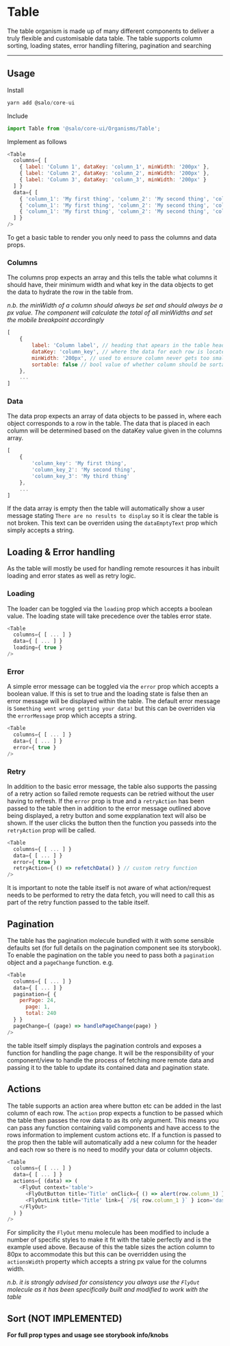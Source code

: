# Table

The table organism is made up of many different components to deliver a truly flexible and customisable data table. The table supports column sorting, loading states, error handling filtering, pagination and searching

---

## Usage

Install

```javascript
yarn add @salo/core-ui
```

Include

```javascript
import Table from '@salo/core-ui/Organisms/Table';
```

Implement as follows

```javascript
<Table
  columns={ [
    { label: 'Column 1', dataKey: 'column_1', minWidth: '200px' },
    { label: 'Column 2', dataKey: 'column_2', minWidth: '200px' },
    { label: 'Column 3', dataKey: 'column_3', minWidth: '200px' }
  ] }
  data={ [
    { 'column_1': 'My first thing', 'column_2': 'My second thing', 'column_3': 'My third thing' },
    { 'column_1': 'My first thing', 'column_2': 'My second thing', 'column_3': 'My third thing' },
    { 'column_1': 'My first thing', 'column_2': 'My second thing', 'column_3': 'My third thing' }
  ] }
/>
```

To get a basic table to render you only need to pass the columns and data props.

### Columns

The columns prop expects an array and this tells the table what columns it should have, their minimum width and what key in the data objects to get the data to hydrate the row in the table from. 

*n.b. the minWidth of a column should always be set and should always be a px value. The component will calculate the total of all minWidths and set the mobile breakpoint accordingly*

```javascript
[
	{
		label: 'Column label', // heading that apears in the table head
		dataKey: 'column_key', // where the data for each row is located
		minWidth: '200px', // used to ensure column never gets too small
		sortable: false // bool value of whether column should be sortable
	},
	...
]
```

### Data

The data prop expects an array of data objects to be passed in, where each object corresponds to a row in the table. The data that is placed in each column will be determined based on the dataKey value given in the columns array.

```javascript
[ 
	{ 
		'column_key': 'My first thing',
		'column_key_2': 'My second thing', 
		'column_key_3': 'My third thing'
	},
	...
]
```
If the data array is empty then the table will automatically show a user message stating `There are no results to display` so it is clear the table is not broken. This text can be overriden using the `dataEmptyText` prop which simply accepts a string.

## Loading & Error handling

As the table will mostly be used for handling remote resources it has inbuilt loading and error states as well as retry logic.

### Loading

The loader can be toggled via the `loading` prop which accepts a boolean value. The loading state will take precedence over the tables error state.

```javascript
<Table
  columns={ [ ... ] }
  data={ [ ... ] }
  loading={ true }
/>
```

### Error

A simple error message can be toggled via the `error` prop which accepts a boolean value. If this is set to true and the loading state is false then an error message will be displayed within the table. The default error message is `Something went wrong getting your data!` but this can be overriden via the `errorMessage` prop which accepts a string.

```javascript
<Table
  columns={ [ ... ] }
  data={ [ ... ] }
  error={ true }
/>
```

### Retry

In addition to the basic error message, the table also supports the passing of a retry action so failed remote requests can be retried without the user having to refresh. If the `error` prop is true and a `retryAction` has been passed to the table then in addition to the error message outlined above being displayed, a retry button and some expplanation text will also be shown. If the user clicks the button then the function you passeds into the `retryAction` prop will be called.

```javascript
<Table
  columns={ [ ... ] }
  data={ [ ... ] }
  error={ true }
  retryAction={ () => refetchData() } // custom retry function
/>
```

It is important to note the table itself is not aware of what action/request needs to be performed to retry the data fetch, you will need to call this as part of the retry function passed to the table itself.

## Pagination

The table has the pagination molecule bundled with it with some sensible defaults set (for full details on the pagination component see its storybook). To enable the pagination on the table you need to pass both a `pagination` object and a `pageChange` function. e.g.

```javascript
<Table
  columns={ [ ... ] }
  data={ [ ... ] }
  pagination={ {
    perPage: 24,
	  page: 1,
	  total: 240
  } }
  pageChange={ (page) => handlePageChange(page) }
/>
```

the table itself simply displays the pagination controls and exposes a function for handling the page change. It will be the responsibility of your component/view to handle the process of fetching more remote data and passing it to the table to update its contained data and pagination state.

## Actions

The table supports an action area where button etc can be added in the last column of each row. The `action` prop expects a function to be passed which the table then passes the row data to as its only argument. This means you can pass any function containing valid components and have access to the rows information to implement custom actions etc. If a function is passed to the prop then the table will automatically add a new column for the header and each row so there is no need to modify your data or column objects.

```javascript
<Table
  columns={ [ ... ] }
  data={ [ ... ] }
  actions={ (data) => (
    <FlyOut context='table'>
      <FlyOutButton title='Title' onClick={ () => alert(row.column_1) } icon='sync' />
      <FlyOutLink title='Title' link={ `/${ row.column_1 }` } icon='dashboard' />
    </FlyOut>
  ) }
/>
```

For simplicity the `FlyOut` menu molecule has been modified to include a number of specific styles to make it fit with the table perfectly and is the example used above. Because of this the table sizes the action column to 80px to accommodate this but this can be overridden using the `actionsWidth` property which accepts a string px value for the columns width.

*n.b. it is strongly advised for consistency you always use the `FlyOut` molecule as it has been specifically built and  modified to work with the table*

## Sort (NOT IMPLEMENTED)

**For full prop types and usage see storybook info/knobs**